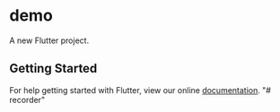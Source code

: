 # demo

A new Flutter project.

## Getting Started

For help getting started with Flutter, view our online
[documentation](https://flutter.io/).
"# recorder" 
